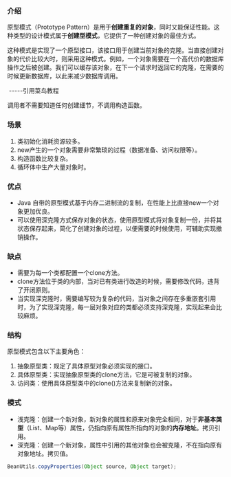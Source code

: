 ### 介绍

原型模式（Prototype Pattern）是用于**创建重复的对象**，同时又能保证性能。这种类型的设计模式属于**创建型模式**，它提供了一种创建对象的最佳方式。

这种模式是实现了一个原型接口，该接口用于创建当前对象的克隆。当直接创建对象的代价比较大时，则采用这种模式。例如，一个对象需要在一个高代价的数据库操作之后被创建。我们可以缓存该对象，在下一个请求时返回它的克隆，在需要的时候更新数据库，以此来减少数据库调用。

​																																																													-----引用菜鸟教程

调用者不需要知道任何创建细节，不调用构造函数。



### 场景

1. 类初始化消耗资源较多。
2. new产生的一个对象需要非常繁琐的过程（数据准备、访问权限等）。
3. 构造函数比较复杂。
4. 循环体中生产大量对象时。



### 优点

* Java 自带的原型模式基于内存二进制流的复制，在性能上比直接new一个对象更加优良。
* 可以使用深克隆方式保存对象的状态，使用原型模式将对象复制一份，并将其状态保存起来，简化了创建对象的过程，以便需要的时候使用，可辅助实现撤销操作。

### 缺点

* 需要为每一个类都配置一个clone方法。
* clone方法位于类的内部，当对已有类进行改造的时候，需要修改代码，违背了开闭原则。
* 当实现深克隆时，需要编写较为复杂的代码，当对象之间存在多重嵌套引用时，为了实现深克隆，每一层对象对应的类都必须支持深克隆，实现起来会比较麻烦。

### 结构

原型模式包含以下主要角色：

1. 抽象原型类：规定了具体原型对象必须实现的接口。
2. 具体原型类：实现抽象原型类的clone方法，它是可被复制的对象。
3. 访问类：使用具体原型类中的clone()方法来复制新的对象。

### 模式

* 浅克隆：创建一个新对象，新对象的属性和原来对象完全相同，对于**非基本类型**（List、Map等）属性，仍指向原有属性所指向的对象的**内存地址**。拷贝引用。
* 深克隆：创建一个新对象，属性中引用的其他对象也会被克隆，不在指向原有对象地址。拷贝值。

```java
BeanUtils.copyProperties(Object source, Object target);
```




